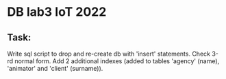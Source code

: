 # DB lab3 IoT 2022

## Task:

Write sql script to drop and re-create db with 'insert' statements.
Check 3-rd normal form.
Add 2 additional indexes (added to tables 'agency' (name), 'animator' and 'client' (surname)).